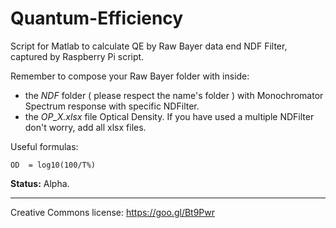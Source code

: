 # Quantum-Efficiency
Script for Matlab to calculate QE by Raw Bayer data end NDF Filter, captured by Raspberry Pi script.  

Remember to compose your Raw Bayer folder with inside:  
* the *NDF* folder ( please respect the name's folder ) with Monochromator Spectrum response with specific NDFilter.  
* the *OP_X.xlsx* file Optical Density. If you have used a multiple NDFilter don't worry, add all xlsx files.

Useful formulas:

    OD  = log10(100/T%)

**Status:** Alpha.

------------------------
Creative Commons license: https://goo.gl/Bt9Pwr
